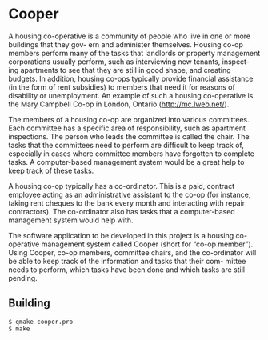Cooper
======

A housing co-operative is a community of people who live in one or more buildings that they gov- ern and administer themselves. Housing co-op members perform many of the tasks that landlords or property management corporations usually perform, such as interviewing new tenants, inspect- ing apartments to see that they are still in good shape, and creating budgets. In addition, housing co-ops typically provide financial assistance (in the form of rent subsidies) to members that need it for reasons of disability or unemployment. An example of such a housing co-operative is the Mary Campbell Co-op in London, Ontario (http://mc.lweb.net/).

The members of a housing co-op are organized into various committees. Each committee has a specific area of responsibility, such as apartment inspections. The person who leads the committee is called the chair. The tasks that the committees need to perform are difficult to keep track of, especially in cases where committee members have forgotten to complete tasks. A computer-based management system would be a great help to keep track of these tasks.

A housing co-op typically has a co-ordinator. This is a paid, contract employee acting as an administrative assistant to the co-op (for instance, taking rent cheques to the bank every month and interacting with repair contractors). The co-ordinator also has tasks that a computer-based management system would help with.

The software application to be developed in this project is a housing co-operative management system called Cooper (short for “co-op member”). Using Cooper, co-op members, committee chairs, and the co-ordinator will be able to keep track of the information and tasks that their com- mittee needs to perform, which tasks have been done and which tasks are still pending.

Building
--------

    $ qmake cooper.pro
    $ make
